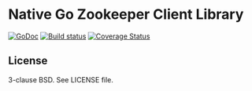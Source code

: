Native Go Zookeeper Client Library
===================================

[![GoDoc](https://godoc.org/github.com/linkedin/go-zk?status.svg)](https://godoc.org/github.com/linkedin/go-zk)
[![Build status](https://github.com/linkedin/go-zk/actions/workflows/integration.yaml/badge.svg)](https://github.com/linkedin/go-zk/actions/workflows/integration.yaml)
[![Coverage Status](https://img.shields.io/codecov/c/github/linkedin/go-zk/master)](https://codecov.io/gh/linkedin/go-zk/branch/master)

License
-------

3-clause BSD. See LICENSE file.
